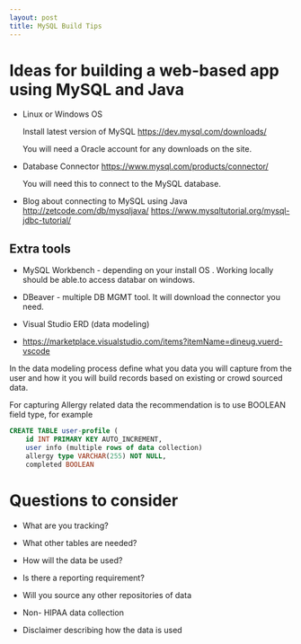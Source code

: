```yaml
---
layout: post
title: MySQL Build Tips
---
```


# Ideas for building a web-based app using MySQL and Java

* Linux or Windows OS

  Install latest version of MySQL
  https://dev.mysql.com/downloads/

  You will need a Oracle account for any downloads on the site. 

* Database Connector
  https://www.mysql.com/products/connector/

  You will need this to connect to the MySQL database.
  
* Blog about connecting to MySQL using Java
  http://zetcode.com/db/mysqljava/
  https://www.mysqltutorial.org/mysql-jdbc-tutorial/

## Extra tools

* MySQL Workbench - depending on your install OS . Working locally should be able.to access databar on windows.

* DBeaver - multiple DB MGMT tool. It will download the connector you need.

* Visual Studio ERD (data modeling)

* https://marketplace.visualstudio.com/items?itemName=dineug.vuerd-vscode


In the data modeling process define what you data you will capture from the user and how it you will build records based on 
existing or crowd sourced data.

For capturing Allergy related data the recommendation is to use BOOLEAN field type, for example

```sql
CREATE TABLE user-profile (
    id INT PRIMARY KEY AUTO_INCREMENT,
    user info (multiple rows of data collection)
    allergy type VARCHAR(255) NOT NULL, 
    completed BOOLEAN
```

# Questions to consider
   
 * What are you tracking?
 * What other tables are needed?
 * How will the data be used?
 * Is there a reporting requirement?
 * Will you source any other repositories of data



* Non- HIPAA data collection
* Disclaimer describing how the data is used



